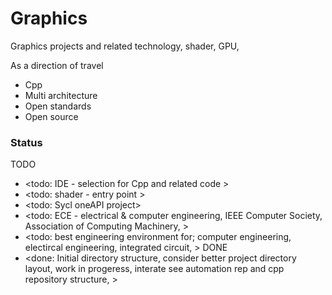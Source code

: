 # Graphics 

Graphics projects and related technology, shader, GPU, 

As a direction of travel
* Cpp 
* Multi architecture
* Open standards
* Open source

### Status

TODO
* <todo: IDE - selection for Cpp and related code >
* <todo: shader - entry point >
* <todo: Sycl oneAPI project>
* <todo: ECE - electrical & computer engineering, 
       IEEE Computer Society, 
       Association of Computing Machinery,
       >
* <todo: best engineering environment for;
       computer engineering, 
       electircal engineering, 
       integrated circuit, >
DONE
* <done: Initial directory structure, consider better project directory layout, work in progeress, interate see automation rep and cpp repository structure, >
